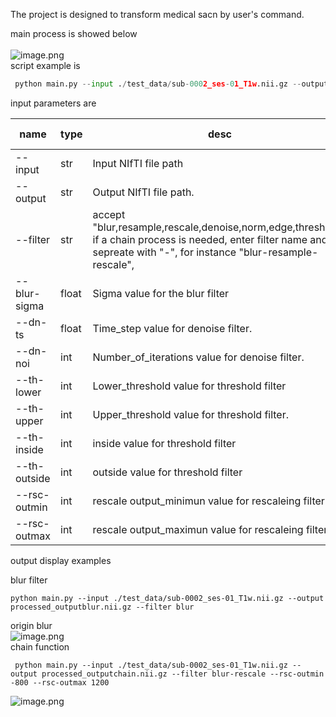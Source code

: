 
The project is designed to transform medical sacn by user's command.

main process is showed below<br /> <br />![image.png](https://cdn.nlark.com/yuque/0/2024/png/32575044/1724907500564-9a714c45-6076-4bdf-8cb5-cf1655ff8b48.png#averageHue=%23fefefe&clientId=u0abd35ae-64d8-4&from=paste&height=797&id=uc61760ae&originHeight=797&originWidth=1012&originalType=binary&ratio=1&rotation=0&showTitle=false&size=21140&status=done&style=none&taskId=u91423657-13d4-4154-a9a0-e7fef2d9abc&title=&width=1012)<br />script example is
```python
 python main.py --input ./test_data/sub-0002_ses-01_T1w.nii.gz --output processed_output12.nii.gz --filter blur-rescale --rsc-outmin -800 --rsc-outmax 1200
```

input parameters are

| name | type  | desc | default value |
| --- | --- | --- | --- |
| --input | str | Input NIfTI file path | <br /> |
| --output | str | Output NIfTI file path. | <br /> |
| --filter | str | accept "blur,resample,rescale,denoise,norm,edge,threshold", <br />if a chain process is needed, enter filter name and sepreate with "-", for instance "blur-resample-rescale",<br /> | <br /> |
| --blur-sigma  | float | Sigma value for the blur filter | 1.5 |
| --dn-ts | float | Time_step value for denoise filter. | 0.125 |
| --dn-noi | int |  Number_of_iterations value for denoise filter. | 5 |
| --th-lower | int |  Lower_threshold value for threshold filter | 100 |
| --th-upper | int |  Upper_threshold value for threshold filter. | 200 |
| --th-inside | int | inside value for threshold filter | 1 |
| --th-outside | int | outside value for threshold filter | 0 |
| --rsc-outmin | int | rescale output_minimun value for rescaleing filter | -1000 |
| --rsc-outmax | int | rescale output_maximun value for rescaleing filter | 1000 |

output display examples

blur filter
```shell
python main.py --input ./test_data/sub-0002_ses-01_T1w.nii.gz --output processed_outputblur.nii.gz --filter blur 
```
origin										blur<br />![image.png](https://cdn.nlark.com/yuque/0/2024/png/32575044/1724912957358-767d8416-49b5-4bf5-9d01-30572b2a384e.png#averageHue=%232a2a2a&clientId=u0abd35ae-64d8-4&from=paste&height=1098&id=u18ae01ea&originHeight=1098&originWidth=1384&originalType=binary&ratio=1&rotation=0&showTitle=false&size=459406&status=done&style=none&taskId=u70c1ae60-c946-4fc7-8e3b-2f9d94c6eaf&title=&width=1384) <br />chain function
```shell
 python main.py --input ./test_data/sub-0002_ses-01_T1w.nii.gz --output processed_outputchain.nii.gz --filter blur-rescale --rsc-outmin -800 --rsc-outmax 1200
```
![image.png](https://cdn.nlark.com/yuque/0/2024/png/32575044/1724913081374-b3153c54-0320-443a-8633-305c5b7efdc7.png#averageHue=%232a2a2a&clientId=u0abd35ae-64d8-4&from=paste&height=1097&id=u8584baaa&originHeight=1097&originWidth=1401&originalType=binary&ratio=1&rotation=0&showTitle=false&size=461517&status=done&style=none&taskId=u0bf1a3b9-8698-404f-9824-79450004d8e&title=&width=1401)
